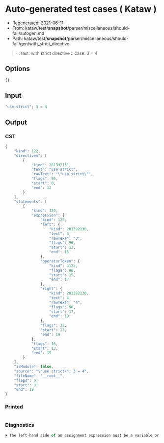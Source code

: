# Auto-generated test cases ( Kataw )
- Regenerated: 2021-06-11
- From: kataw/test/__snapshot__/parser/miscellaneous/should-fail/autogen.md
- Path: kataw/test/__snapshot__/parser/miscellaneous/should-fail/gen/with_strict_directive
> :: test: with strict directive
> :: case: 3 = 4
## Options

`````js
{}
`````
## Input

`````js
"use strict"; 3 = 4
`````
## Output

### CST

```javascript
{
    "kind": 122,
    "directives": [
        {
            "kind": 201392131,
            "text": "use strict",
            "rawText": "\"use strict\"",
            "flags": 96,
            "start": 0,
            "end": 12
        }
    ],
    "statements": [
        {
            "kind": 120,
            "expression": {
                "kind": 125,
                "left": {
                    "kind": 201392130,
                    "text": 3,
                    "rawText": "3",
                    "flags": 96,
                    "start": 13,
                    "end": 15
                },
                "operatorToken": {
                    "kind": 4125,
                    "flags": 96,
                    "start": 15,
                    "end": 17
                },
                "right": {
                    "kind": 201392130,
                    "text": 4,
                    "rawText": "4",
                    "flags": 96,
                    "start": 17,
                    "end": 19
                },
                "flags": 32,
                "start": 13,
                "end": 19
            },
            "flags": 16,
            "start": 13,
            "end": 19
        }
    ],
    "isModule": false,
    "source": "\"use strict\"; 3 = 4",
    "fileName": "__root__",
    "flags": 0,
    "start": 0,
    "end": 19
}
```

### Printed

```javascript

```

### Diagnostics

```javascript
✖ The left-hand side of an assignment expression must be a variable or a property access - start: 15, end: 17

```

